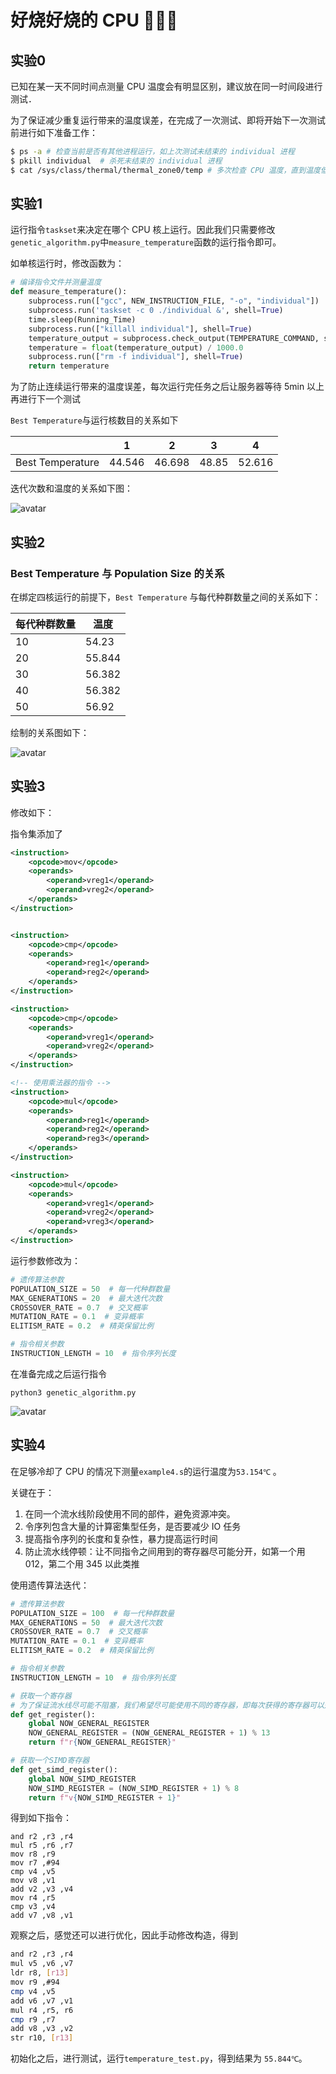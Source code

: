 # 好烧好烧的 CPU 🥵🥵🥵

## 实验0 

已知在某一天不同时间点测量 CPU 温度会有明显区别，建议放在同一时间段进行测试．

为了保证减少重复运行带来的温度误差，在完成了一次测试、即将开始下一次测试前进行如下准备工作：

```sh
$ ps -a # 检查当前是否有其他进程运行，如上次测试未结束的 individual 进程
$ pkill individual  # 杀死未结束的 individual 进程
$ cat /sys/class/thermal/thermal_zone0/temp # 多次检查 CPU 温度，直到温度低于 45 度认为完成冷却
```



## 实验1

运行指令`taskset`来决定在哪个 CPU 核上运行。因此我们只需要修改`genetic_algorithm.py`中`measure_temperature`函数的运行指令即可。

如单核运行时，修改函数为：

```python
# 编译指令文件并测量温度
def measure_temperature():
    subprocess.run(["gcc", NEW_INSTRUCTION_FILE, "-o", "individual"])
    subprocess.run('taskset -c 0 ./individual &', shell=True)
    time.sleep(Running_Time)
    subprocess.run(["killall individual"], shell=True)
    temperature_output = subprocess.check_output(TEMPERATURE_COMMAND, shell=True)
    temperature = float(temperature_output) / 1000.0
    subprocess.run(["rm -f individual"], shell=True)
    return temperature
```



为了防止连续运行带来的温度误差，每次运行完任务之后让服务器等待 5min 以上再进行下一个测试

`Best Temperature`与运行核数目的关系如下

|                  | 1      | 2      | 3     | 4      |
| ---------------- | ------ | ------ | ----- | ------ |
| Best Temperature | 44.546 | 46.698 | 48.85 | 52.616 |

迭代次数和温度的关系如下图：

![avatar](./assets/LAB1.png)

## 实验2

### Best Temperature 与 Population Size 的关系

在绑定四核运行的前提下，`Best Temperature` 与每代种群数量之间的关系如下：

|每代种群数量|温度
|----|----|
|10|54.23|
|20|55.844|
|30|56.382|
|40|56.382|
|50|56.92|

绘制的关系图如下：

![avatar](./assets/LAB2-1.png)

## 实验3

修改如下：

指令集添加了

```xml
<instruction>
    <opcode>mov</opcode>
    <operands>
        <operand>vreg1</operand>
        <operand>vreg2</operand>
    </operands>
</instruction>


<instruction>
    <opcode>cmp</opcode>
    <operands>
        <operand>reg1</operand>
        <operand>reg2</operand>
    </operands> 
</instruction>

<instruction>
    <opcode>cmp</opcode>
    <operands>
        <operand>vreg1</operand>
        <operand>vreg2</operand>
    </operands>
</instruction>

<!-- 使用乘法器的指令 -->
<instruction>
    <opcode>mul</opcode>
    <operands>
        <operand>reg1</operand>
        <operand>reg2</operand>
        <operand>reg3</operand>
    </operands>
</instruction>

<instruction>
    <opcode>mul</opcode>
    <operands>
        <operand>vreg1</operand>
        <operand>vreg2</operand>
        <operand>vreg3</operand>
    </operands>
</instruction>
```

运行参数修改为：

```python
# 遗传算法参数
POPULATION_SIZE = 50  # 每一代种群数量
MAX_GENERATIONS = 20  # 最大迭代次数
CROSSOVER_RATE = 0.7  # 交叉概率
MUTATION_RATE = 0.1  # 变异概率
ELITISM_RATE = 0.2  # 精英保留比例

# 指令相关参数
INSTRUCTION_LENGTH = 10  # 指令序列长度
```

在准备完成之后运行指令

```shell
python3 genetic_algorithm.py
```



![avatar](./assets/LAB3.png)



## 实验4

在足够冷却了 CPU 的情况下测量`example4.s`的运行温度为`53.154℃` 。



关键在于：

1. 在同一个流水线阶段使用不同的部件，避免资源冲突。
2. 令序列包含大量的计算密集型任务，是否要减少 IO 任务
3. 提高指令序列的长度和复杂性，暴力提高运行时间
4. 防止流水线停顿：让不同指令之间用到的寄存器尽可能分开，如第一个用 012，第二个用 345 以此类推



使用遗传算法迭代：

```python
# 遗传算法参数
POPULATION_SIZE = 100  # 每一代种群数量
MAX_GENERATIONS = 50  # 最大迭代次数
CROSSOVER_RATE = 0.7  # 交叉概率
MUTATION_RATE = 0.1  # 变异概率
ELITISM_RATE = 0.2  # 精英保留比例

# 指令相关参数
INSTRUCTION_LENGTH = 10  # 指令序列长度

# 获取一个寄存器
# 为了保证流水线尽可能不阻塞，我们希望尽可能使用不同的寄存器，即每次获得的寄存器可以是相邻的
def get_register():
    global NOW_GENERAL_REGISTER
    NOW_GENERAL_REGISTER = (NOW_GENERAL_REGISTER + 1) % 13
    return f"r{NOW_GENERAL_REGISTER}"

# 获取一个SIMD寄存器
def get_simd_register():
    global NOW_SIMD_REGISTER
    NOW_SIMD_REGISTER = (NOW_SIMD_REGISTER + 1) % 8
    return f"v{NOW_SIMD_REGISTER + 1}"
```

得到如下指令：

```shell
and	r2 ,r3 ,r4
mul	r5 ,r6 ,r7
mov	r8 ,r9
mov	r7 ,#94
cmp	v4 ,v5
mov	v8 ,v1
add	v2 ,v3 ,v4
mov	r4 ,r5
cmp	v3 ,v4
add	v7 ,v8 ,v1
```

观察之后，感觉还可以进行优化，因此手动修改构造，得到

```sh
and	r2 ,r3 ,r4
mul	v5 ,v6 ,v7
ldr r8, [r13]
mov	r9 ,#94
cmp	v4 ,v5
add	v6 ,v7 ,v1
mul	r4 ,r5, r6
cmp	r9 ,r7
add	v8 ,v3 ,v2
str r10, [r13]
```



初始化之后，进行测试，运行`temperature_test.py`，得到结果为 `55.844℃`。
